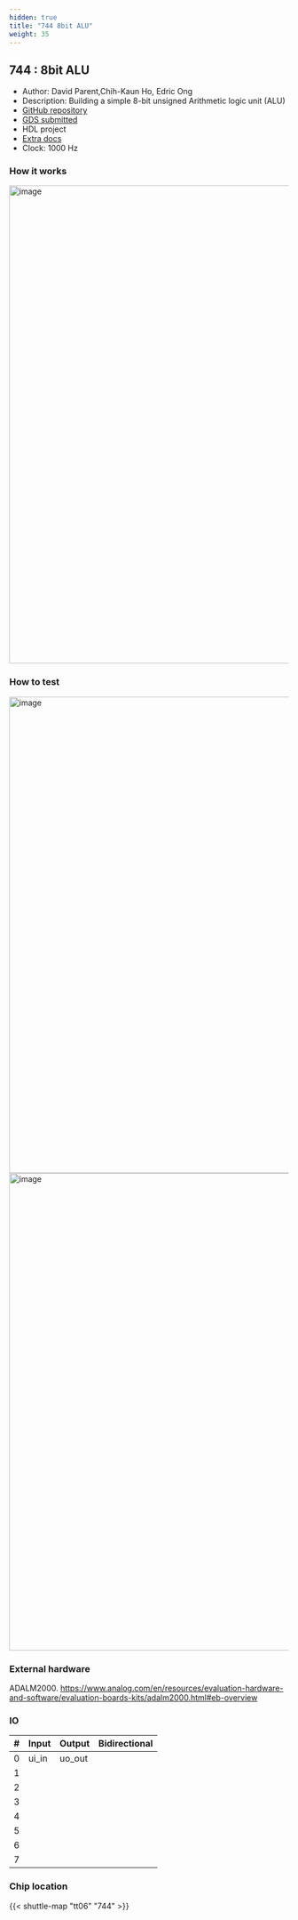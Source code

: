 ```yaml
---
hidden: true
title: "744 8bit ALU"
weight: 35
---
```


## 744 : 8bit ALU

* Author: David Parent,Chih-Kaun Ho, Edric Ong
* Description: Building a simple 8-bit unsigned Arithmetic logic unit (ALU)
* [GitHub repository](https://github.com/EdricOngKhaiJieh/8bitALU_verilog)
* [GDS submitted](https://github.com/EdricOngKhaiJieh/8bitALU_verilog/actions/runs/8755837188)
* HDL project
* [Extra docs](None)
* Clock: 1000 Hz

<!---

This file is used to generate your project datasheet. Please fill in the information below and delete any unused
sections.

You can also include images in this folder and reference them in the markdown. Each image must be less than
512 kb in size, and the combined size of all images must be less than 1 MB.
-->


### How it works

<img width="860" alt="image" src="https://github.com/EdricOngKhaiJieh/8bitALU_verilog/assets/80259537/0bfb7c71-4778-402a-9428-13c1d3adae90">


### How to test

<img width="857" alt="image" src="https://github.com/EdricOngKhaiJieh/8bitALU_verilog/assets/80259537/a49bbcc7-b4ae-4c16-9147-324e2b67e3c3">
<img width="859" alt="image" src="https://github.com/EdricOngKhaiJieh/8bitALU_verilog/assets/80259537/601c812a-4820-44cb-8e97-a1b2c9cc2b98">


### External hardware

ADALM2000. https://www.analog.com/en/resources/evaluation-hardware-and-software/evaluation-boards-kits/adalm2000.html#eb-overview


### IO

| # | Input          | Output         | Bidirectional   |
| - | -------------- | -------------- | --------------- |
| 0 | ui_in | uo_out |  |
| 1 |  |  |  |
| 2 |  |  |  |
| 3 |  |  |  |
| 4 |  |  |  |
| 5 |  |  |  |
| 6 |  |  |  |
| 7 |  |  |  |

### Chip location

{{< shuttle-map "tt06" "744" >}}
